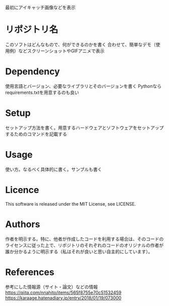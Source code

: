 最初にアイキャッチ画像などを表示

# リポジトリ名
このソフトはどんなもので、何ができるのかを書く
合わせて、簡単なデモ（使用例）などスクリーンショットやGIFアニメで表示

# Dependency
使用言語とバージョン、必要なライブラリとそのバージョンを書く
Pythonならrequirements.txtを用意するのも良い

# Setup
セットアップ方法を書く。用意するハードウェアとソフトウェアをセットアップするためのコマンドを記載する

# Usage
使い方。なるべく具体的に書く。サンプルも書く

# Licence
This software is released under the MIT License, see LICENSE.

# Authors
作者を明示する。特に、他者が作成したコードを利用する場合は、そのコードのライセンスに従った上で、リポジトリのそれぞれのコードのオリジナルの作者が誰か分かるように明示する（私はそれが良いと思い自主的にしています）。

# References
参考にした情報源（サイト・論文）などの情報
https://qiita.com/nnahito/items/565f8755e70c51532459
https://karaage.hatenadiary.jp/entry/2018/01/19/073000